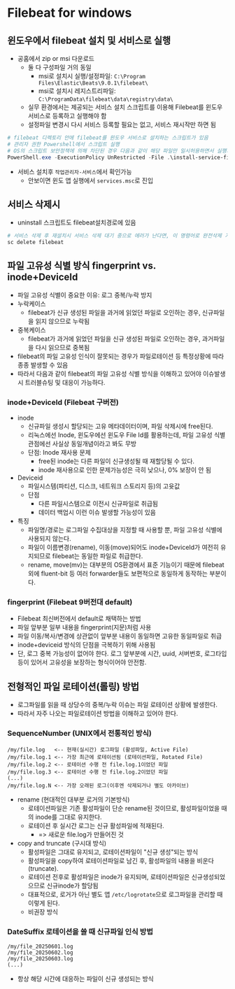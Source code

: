 # Filebeat for windows

## 윈도우에서 filebeat 설치 및 서비스로 실행

- 공홈에서 zip or msi 다운로드
  - 둘 다 구성파일 거의 동일
    - msi로 설치시 실행/설정파일: `C:\Program Files\Elastic\Beats\9.0.1\filebeat\`
    - msi로 설치시 레지스트리파일: `C:\ProgramData\filebeat\data\registry\data\`
  - 실무 환경에서는 제공되는 서비스 설치 스크립트를 이용해 Filebeat를 윈도우 서비스로 등록하고 실행해야 함
  - 설정파일 변경시 다시 서비스 등록할 필요는 없고, 서비스 재시작만 하면 됨

```powershell
# filebeat 디렉토리 안에 filebeat를 윈도우 서비스로 설치하는 스크립트가 있음 
# 관리자 권한 Powershell에서 스크립트 실행
# OS의 스크립트 보안정책에 의해 차단된 경우 다음과 같이 해당 파일만 일시허용하면서 실행가능
PowerShell.exe -ExecutionPolicy UnRestricted -File .\install-service-filebeat.ps1
```

- 서비스 설치후 `작업관리자-서비스`에서 확인가능
  - 안보이면 윈도 앱 실행에서 `services.msc`로 진입

## 서비스 삭제시

- uninstall 스크립트도 filebeat설치경로에 있음

```sh
# 서비스 삭제 후 재설치시 서비스 삭제 대기 중으로 에러가 난다면, 이 명령어로 완전삭제 가능 
sc delete filebeat
```

## 파일 고유성 식별 방식 fingerprint vs. inode+DeviceId

- 파일 고유성 식별이 중요한 이유: 로그 중복/누락 방지
- 누락케이스
  - filebeat가 신규 생성된 파일을 과거에 읽었던 파일로 오인하는 경우, 신규파일을 읽지 않으므로 누락됨
- 중복케이스
  - filebeat가 과거에 읽었던 파일을 신규 생성된 파일로 오인하는 경우, 과거파일을 다시 읽으므로 중복됨
- filebeat의 파일 고유성 인식이 잘못되는 경우가 파일로테이션 등 특정상황에 따라 종종 발생할 수 있음
- 따라서 다음과 같이 filebeat의 파일 고유성 식별 방식을 이해하고 있어야 이슈발생시 트러블슈팅 및 대응이 가능하다.

### inode+DeviceId (Filebeat 구버전)

- inode
  - 신규파일 생성시 할당되는 고유 메타데이터이며, 파일 삭제시에 free된다.
  - 리눅스에선 Inode, 윈도우에선 윈도우 File Id를 활용하는데, 파일 고유성 식별 관점에선 사실상 동일개념이라고 봐도 무방
  - 단점: Inode 재사용 문제
    - free된 inode는 다른 파일이 신규생성될 때 재할당될 수 있다.
    - inode 재사용으로 인한 문제가능성은 극히 낮으나, 0% 보장이 안 됨
- Deviceid
  - 파일시스템(파티션, 디스크, 네트워크 스토리지 등)의 고윳값
  - 단점
    - 다른 파일시스템으로 이전시 신규파일로 취급됨
    - 데이터 백업시 이런 이슈 발생할 가능성이 있음
- 특징
  - 파일명/경로는 로그파일 수집대상을 지정할 때 사용할 뿐, 파일 고유성 식별에 사용되지 않는다.
  - 파일이 이름변경(rename), 이동(move)되어도 inode+DeviceId가 여전히 유지되므로 filebeat는 동일한 파일로 취급한다.
  - rename, move(mv)는 대부분의 OS환경에서 표준 기능이기 때문에 filebeat 외에 fluent-bit 등 여러 forwarder들도 보편적으로 동일하게 동작하는 부분이다.

### fingerprint (Filebeat 9버전대 default)

- Filebeat 최신버전에서 default로 채택하는 방법
- 파일 앞부분 일부 내용을 fingerprint(지문)처럼 사용
- 파일 이동/복사/변경에 상관없이 앞부분 내용이 동일하면 고유한 동일파일로 취급
- inode+deviceid 방식의 단점을 극복하기 위해 사용됨
- 단, 로그 중복 가능성이 없어야 한다. 로그 앞부분에 시간, uuid, 서버번호, 로그타입 등이 있어서 고유성을 보장하는 형식이어야 안전함.

## 전형적인 파일 로테이션(롤링) 방법

- 로그파일를 읽을 때 상당수의 중복/누락 이슈는 파일 로테이션 상황에 발생한다.
- 따라서 자주 나오는 파일로테이션 방법을 이해하고 있어야 한다.

### SequenceNumber (UNIX에서 전통적인 방식)

```dir
/my/file.log   <-- 현재(실시간) 로그파일 (활성파일, Active File)
/my/file.log.1 <-- 가장 최근에 로테이션됨 (로테이션파일, Rotated File)
/my/file.log.2 <-- 로테이션 수행 전 file.log.1이었던 파일 
/my/file.log.3 <-- 로테이션 수행 전 file.log.2이었던 파일
(...)
/my/file.log.N <-- 가장 오래된 로그(이후엔 삭제되거나 별도 아카이브)
```

- rename (현대적인 대부분 로거의 기본방식)
  - 로테이션파일은 기존 활성파일이 단순 rename된 것이므로, 활성파일이었을 때의 inode를 그대로 유지한다.
  - 로테이션 후 실시간 로그는 신규 활성파일에 적재된다.
    - => 새로운 file.log가 만들어진 것
- copy and truncate (구시대 방식)
  - 활성파일은 그대로 유지되고, 로테이션파일이 "신규 생성"되는 방식
  - 활성파일을 copy하여 로테이션파일로 남긴 후, 활성파일의 내용을 비운다(truncate).
  - 로테이션 전후로 활성파일은 inode가 유지되며, 로테이션파일은 신규생성되었으므로 신규inode가 할당됨
  - 대표적으로, 로거가 아닌 별도 앱 `/etc/logrotate`으로 로그파일을 관리할 때 이렇게 된다.
  - 비권장 방식

### DateSuffix 로테이션을 쓸 때 신규파일 인식 방법

```dir
/my/file_20250601.log
/my/file_20250602.log
/my/file_20250603.log
(...)
```

- 항상 해당 시간에 대응하는 파일이 신규 생성되는 방식
